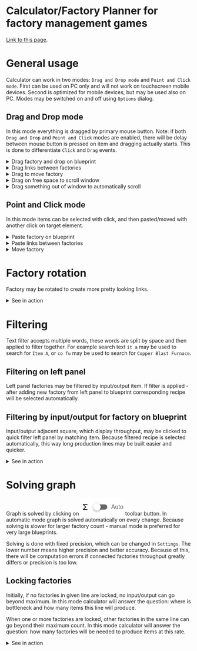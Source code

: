 # Calculator/Factory Planner for factory management games

[Link to this page](https://doubleaxe.github.io/daxfb-calculator/).

# General usage

Calculator can work in two modes: `Drag and Drop mode` and `Point and Click mode`.
First can be used on PC only and will not work on touchscreen mobile devices.
Second is optimized for mobile devices, but may be used also on PC.
Modes may be switched on and off using `Options` dialog.

## Drag and Drop mode

In this mode everything is dragged by primary mouse button.
Note: if both `Drag and Drop` and `Point and Click` modes are enabled,
there will be delay between mouse button is pressed on item and dragging actually starts.
This is done to differentiate `Click` and `Drag` events.

<details><summary>Drag factory and drop on blueprint</summary>

![drag-n-drop-1](./assets/drag-n-drop-1.gif)
</details>

<details><summary>Drag links between factories</summary>

![drag-n-drop-2](./assets/drag-n-drop-2.gif)
</details>

<details><summary>Drag to move factory</summary>

![drag-n-drop-3](./assets/drag-n-drop-3.gif)
</details>

<details><summary>Drag on free space to scroll window</summary>

![drag-n-drop-4](./assets/drag-n-drop-4.gif)
</details>

<details><summary>Drag something out of window to automatically scroll</summary>

![drag-n-drop-5](./assets/drag-n-drop-5.gif)
</details>

## Point and Click mode

In this mode items can be selected with click, and then pasted/moved with another click on target element.

<details><summary>Paste factory on blueprint</summary>

![point-n-click1](./assets/point-n-click1.gif)
</details>

<details><summary>Paste links between factories</summary>

![point-n-click2](./assets/point-n-click2.gif)
</details>

<details><summary>Move factory</summary>

![point-n-click3](./assets/point-n-click3.gif)
</details>

# Factory rotation

Factory may be rotated to create more pretty looking links.

<details><summary>See in action</summary>

![rotation](./assets/rotation.gif)
</details>

# Filtering

Text filter accepts multiple words, these words are split by space and then applied to filter together.
For example search text `it a` may be used to search for `Item A`, or `co fu` may be used to search for `Copper Blast Furnace`.

## Filtering on left panel

Left panel factories may be filtered by input/output item.
If filter is applied - after adding new factory from left panel to blueprint corresponding recipe will be selected automatically.

## Filtering by input/output for factory on blueprint

Input/output adjacent square, which display throughput, may be clicked to quick filter left panel by matching item.
Because filtered recipe is selected automatically, this way long production lines may be built easier and quicker.

<details><summary>See in action</summary>

![factory-filtering](./assets/factory-filtering.gif)
</details>

# Solving graph

Graph is solved by clicking on ![solve](./assets/solve.png) toolbar button.
In automatic mode graph is solved automatically on every change.
Because solving is slower for larger factory count - manual mode is preferred for very large blueprints.

Solving is done with fixed precision, which can be changed in `Settings`.
The lower number means higher precision and better accuracy.
Because of this, there will be computation errors if connected factories throughput greatly differs or precision is too low.

## Locking factories

Initially, if no factories in given line are locked, no input/output can go beyond maximum.
In this mode calculator will answer the question: where is bottleneck and how many items this line will produce.

When one or more factories are locked, other factories in the same line can go beyond their maximum count.
In this mode calculator will answer the question: how many factories will be needed to produce items at this rate.

<details><summary>See in action</summary>

![locking](./assets/locking.gif)
</details>
